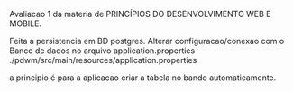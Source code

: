 Avaliacao 1 da materia de PRINCÍPIOS DO DESENVOLVIMENTO WEB E MOBILE.


Feita  a persistencia em BD postgres.
Alterar configuracao/conexao com o Banco de dados no arquivo application.properties  ./pdwm/src/main/resources/application.properties 

a principio é para a aplicacao criar a tabela no bando automaticamente.
